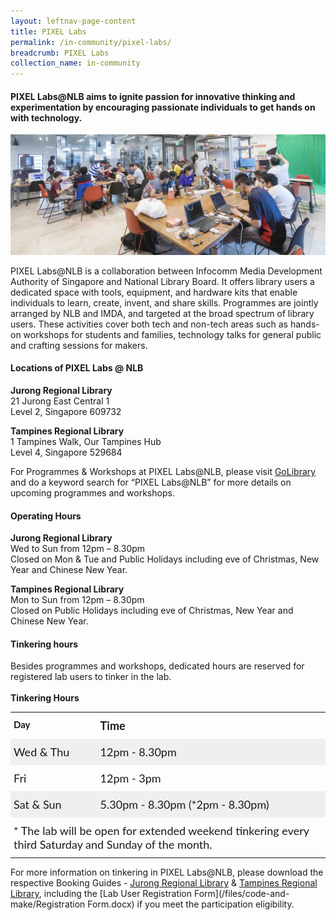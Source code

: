 ```yaml
---
layout: leftnav-page-content
title: PIXEL Labs
permalink: /in-community/pixel-labs/
breadcrumb: PIXEL Labs
collection_name: in-community
---
```

#### PIXEL Labs@NLB aims to ignite passion for innovative thinking and experimentation by encouraging passionate individuals to get hands on with technology.

![pixel labs image1](/images/in-community/overview/pixel-labs-image2copy.jpg)

PIXEL Labs@NLB is a collaboration between Infocomm Media Development Authority of Singapore and National Library Board. It offers library users a dedicated space with tools, equipment, and hardware kits that enable individuals to learn, create, invent, and share skills. Programmes are jointly arranged by NLB and IMDA, and targeted at the broad spectrum of library users. These activities cover both tech and non-tech areas such as hands-on workshops for students and families, technology talks for general public and crafting sessions for makers.<br>

#### Locations of PIXEL Labs @ NLB <br>
**Jurong Regional Library**<br>
21 Jurong East Central 1<br>
Level 2, Singapore 609732<br>

**Tampines Regional Library**<br>
1 Tampines Walk, Our Tampines Hub<br>
Level 4, Singapore 529684<br>

For Programmes & Workshops at PIXEL Labs@NLB, please visit <a href="https://www.nlb.gov.sg/golibrary2/c/30307529/result/term/pixel%20labs" target="_blank">GoLibrary</a> and do a keyword search for “PIXEL Labs@NLB” for more details on upcoming programmes and workshops.


#### Operating Hours<br>
**Jurong Regional Library**<br>
Wed to Sun from 12pm – 8.30pm<br>
Closed on Mon & Tue and Public Holidays including eve of Christmas, New Year and Chinese New Year.<br>

**Tampines Regional Library**<br>
Mon to Sun from 12pm – 8.30pm<br>
Closed on Public Holidays including eve of Christmas, New Year and Chinese New Year.<br>

#### Tinkering hours<br>

Besides programmes and workshops, dedicated hours are reserved for registered lab users to tinker in the lab.<br>
<br>**Tinkering Hours**<br>


<style type="text/css">
.tg  {border-collapse:collapse;border-spacing:0; border: 0;}
.tg td{font-family:Lato;font-size:18px;padding:10px 5px;border-style:solid;border-width:0px;overflow:hidden;word-break:normal;border-color:black;}
.tg th{font-family:Lato;font-size:18px;font-weight:normal;padding:10px 5px;border-style:solid;border-width:0px;overflow:hidden;word-break:normal;border-color:black;}
.tg .tg-1wig{font-weight:bold;text-align:left;vertical-align:top}
.tg .tg-kftd{background-color:#efefef;text-align:left;vertical-align:top}
.tg .tg-h6w4{font-weight:bold;font-size:15px;border-color:inherit;text-align:left;vertical-align:top}
.tg .tg-y698{background-color:#efefef;border-color:inherit;text-align:left;vertical-align:top}
.tg .tg-0pky{border-color:inherit;text-align:left;vertical-align:top}
.tg .tg-0lax{text-align:left;vertical-align:top}

.content table td, .content table th{
  border:1px solid;
}

.content table tbody tr:last-child td, .content table tbody tr:last-child th{
  border-bottom-width:thin;
}
</style>
<table class="tg">
  <tr>
    <th class="tg-h6w4">Day</th>
    <th class="tg-1wig">Time</th>
  </tr>
  <tr>
    <td class="tg-y698">Wed &amp; Thu</td>
    <td class="tg-kftd">12pm - 8.30pm</td>
  </tr>
  <tr>
    <td class="tg-0pky">Fri</td>
    <td class="tg-0lax">12pm - 3pm</td>
  </tr>
  <tr>
    <td class="tg-y698">Sat &amp; Sun</td>
    <td class="tg-kftd">5.30pm - 8.30pm (*2pm - 8.30pm)</td>
  </tr>
  <tr>
    <td class="tg-0lax" colspan="2">* The lab will be open for extended weekend tinkering every third Saturday and Sunday of the month.</td>
  </tr>
</table>


For more information on tinkering in PIXEL Labs@NLB, please download the respective Booking Guides - [Jurong Regional Library](/files/code-and-make/PIXEL-Lab-NLB-Booking-Guide-JRL.docx) & [Tampines Regional Library](/files/code-and-make/PIXEL-Lab-NLB-Booking-Guide.docx), including the [Lab User Registration Form](/files/code-and-make/Registration Form.docx) if you meet the participation eligibility.

